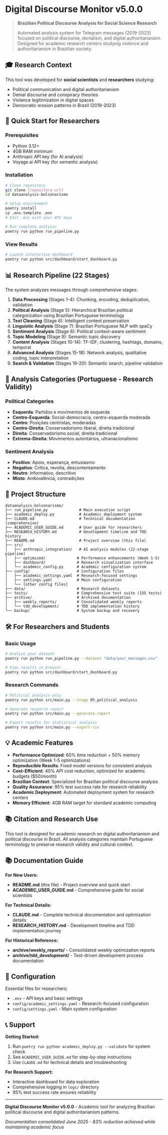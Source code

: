 # Digital Discourse Monitor v5.0.0

> **Brazilian Political Discourse Analysis for Social Science Research**
> 
> Automated analysis system for Telegram messages (2019-2023) focused on political discourse, denialism, and digital authoritarianism. Designed for academic research centers studying violence and authoritarianism in Brazilian society.

## 🎓 Research Context

This tool was developed for **social scientists** and **researchers** studying:
- Political communication and digital authoritarianism
- Denial discourse and conspiracy theories
- Violence legitimization in digital spaces
- Democratic erosion patterns in Brazil (2019-2023)

## 🚀 Quick Start for Researchers

### Prerequisites
- Python 3.12+
- 4GB RAM minimum
- Anthropic API key (for AI analysis)
- Voyage.ai API key (for semantic analysis)

### Installation
```bash
# Clone repository
git clone [repository-url]
cd dataanalysis-bolsonarismo

# Setup environment
poetry install
cp .env.template .env
# Edit .env with your API keys

# Run complete analysis
poetry run python run_pipeline.py
```

### View Results
```bash
# Launch interactive dashboard
poetry run python src/dashboard/start_dashboard.py
```

## 📊 Research Pipeline (22 Stages)

The system analyzes messages through comprehensive stages:

1. **Data Processing** (Stages 1-4): Chunking, encoding, deduplication, validation
2. **Political Analysis** (Stage 5): Hierarchical Brazilian political categorization using Brazilian Portuguese terminology
3. **Text Cleaning** (Stage 6): Intelligent content preservation
4. **Linguistic Analysis** (Stage 7): Brazilian Portuguese NLP with spaCy
5. **Sentiment Analysis** (Stage 8): Political context-aware sentiment
6. **Topic Modeling** (Stage 9): Semantic topic discovery
7. **Content Analysis** (Stages 10-14): TF-IDF, clustering, hashtags, domains, temporal
8. **Advanced Analysis** (Stages 15-18): Network analysis, qualitative coding, topic interpretation
9. **Search & Validation** (Stages 19-20): Semantic search, pipeline validation

## 🔬 Analysis Categories (Portuguese - Research Validity)

### Political Categories
- **Esquerda**: Partidos e movimentos de esquerda
- **Centro-Esquerda**: Social-democracia, centro-esquerda moderada
- **Centro**: Posições centristas, moderadas
- **Centro-Direita**: Conservadorismo liberal, direita tradicional
- **Direita**: Conservadorismo social, direita tradicional
- **Extrema-Direita**: Movimentos autoritários, ultranacionalismo

### Sentiment Analysis
- **Positivo**: Apoio, esperança, entusiasmo
- **Negativo**: Crítica, revolta, descontentamento
- **Neutro**: Informativo, descritivo
- **Misto**: Ambivalência, contradições

## 📁 Project Structure

```
dataanalysis-bolsonarismo/
├── run_pipeline.py              # Main execution script
├── academic_deploy.py           # Academic deployment system
├── CLAUDE.md                    # Technical documentation (comprehensive)
├── ACADEMIC_USER_GUIDE.md       # User guide for researchers
├── RESEARCH_HISTORY.md          # Development timeline and TDD history
├── README.md                    # Project overview (this file)
├── src/
│   ├── anthropic_integration/   # AI analysis modules (22-stage pipeline)
│   ├── optimized/              # Performance enhancements (Week 1-5)
│   ├── dashboard/              # Research visualization interface
│   └── academic_config.py      # Academic configuration system
├── config/                     # Configuration files
│   ├── academic_settings.yaml  # Research-focused settings
│   ├── settings.yaml           # Main configuration
│   └── [other config files]
├── data/                       # Research datasets
├── tests/                      # Comprehensive test suite (155 tests)
├── archive/                    # Archived documentation
│   ├── weekly_reports/         # Consolidated weekly reports
│   └── tdd_development/        # TDD implementation history
└── backup/                     # System backup and recovery
```

## 🛠️ For Researchers and Students

### Basic Usage
```bash
# Analyze your dataset
poetry run python run_pipeline.py --dataset "data/your_messages.csv"

# View results in browser
poetry run python src/dashboard/start_dashboard.py
```

### Research Commands
```bash
# Political analysis only
poetry run python src/main.py --stage 05_political_analysis

# Generate research report
poetry run python src/main.py --generate-report

# Export results for statistical analysis
poetry run python src/main.py --export-csv
```

## 💡 Academic Features

- **Performance Optimized**: 60% time reduction + 50% memory optimization (Week 1-5 optimizations)
- **Reproducible Results**: Fixed model versions for consistent analysis  
- **Cost-Efficient**: 40% API cost reduction, optimized for academic budgets ($50/month)
- **Brazilian Context**: Specialized for Brazilian political discourse analysis
- **Quality Assurance**: 95% test success rate for research reliability
- **Academic Deployment**: Automated deployment system for research centers
- **Memory Efficient**: 4GB RAM target for standard academic computing

## 📚 Citation and Research Use

This tool is designed for academic research on digital authoritarianism and political discourse in Brazil. All analysis categories maintain Portuguese terminology to preserve research validity and cultural context.

## 📚 Documentation Guide

**For New Users:**
- **README.md** (this file) - Project overview and quick start
- **ACADEMIC_USER_GUIDE.md** - Comprehensive guide for social scientists

**For Technical Details:**
- **CLAUDE.md** - Complete technical documentation and optimization details
- **RESEARCH_HISTORY.md** - Development timeline and TDD implementation journey

**For Historical Reference:**
- **archive/weekly_reports/** - Consolidated weekly optimization reports
- **archive/tdd_development/** - Test-driven development process documentation

## 🔧 Configuration

Essential files for researchers:
- `.env` - API keys and basic settings
- `config/academic_settings.yaml` - Research-focused configuration
- `config/settings.yaml` - Main system configuration

## 📞 Support

**Getting Started:**
1. Run `poetry run python academic_deploy.py --validate` for system check
2. See `ACADEMIC_USER_GUIDE.md` for step-by-step instructions
3. Use `CLAUDE.md` for technical details and troubleshooting

**For Research Support:**
- Interactive dashboard for data exploration
- Comprehensive logging in `logs/` directory
- 95% test success rate ensures reliability

---

**Digital Discourse Monitor v5.0.0** - Academic tool for analyzing Brazilian political discourse and digital authoritarianism patterns.

*Documentation consolidated June 2025 - 83% reduction achieved while maintaining academic focus*